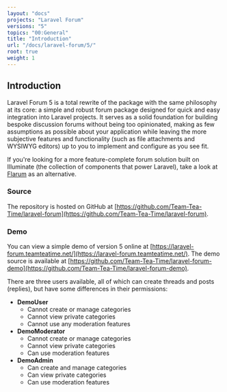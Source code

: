 ```yaml
---
layout: "docs"
projects: "Laravel Forum"
versions: "5"
topics: "00:General"
title: "Introduction"
url: "/docs/laravel-forum/5/"
root: true
weight: 1
---
```


## Introduction

Laravel Forum 5 is a total rewrite of the package with the same philosophy at its core: a simple and robust forum package designed for quick and easy integration into Laravel projects. It serves as a solid foundation for building bespoke discussion forums without being too opinionated, making as few assumptions as possible about your application while leaving the more subjective features and functionality (such as file attachments and WYSIWYG editors) up to you to implement and configure as you see fit.

If you're looking for a more feature-complete forum solution built on Illuminate (the collection of components that power Laravel), take a look at [Flarum](http://flarum.org/) as an alternative.

### Source

The repository is hosted on GitHub at [https://github.com/Team-Tea-Time/laravel-forum](https://github.com/Team-Tea-Time/laravel-forum).

### Demo

You can view a simple demo of version 5 online at [https://laravel-forum.teamteatime.net/](https://laravel-forum.teamteatime.net/). The demo source is available at [https://github.com/Team-Tea-Time/laravel-forum-demo](https://github.com/Team-Tea-Time/laravel-forum-demo).

There are three users available, all of which can create threads and posts (replies), but have some differences in their permissions:

+ **DemoUser**
  + Cannot create or manage categories
  + Cannot view private categories
  + Cannot use any moderation features
+ **DemoModerator**
  + Cannot create or manage categories
  + Cannot view private categories
  + Can use moderation features
+ **DemoAdmin**
  + Can create and manage categories
  + Can view private categories
  + Can use moderation features
